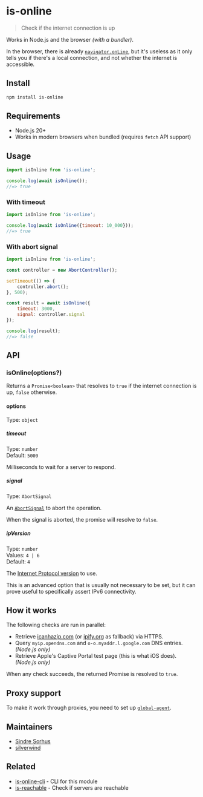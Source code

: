 # is-online

> Check if the internet connection is up

Works in Node.js and the browser *(with a bundler)*.

In the browser, there is already [`navigator.onLine`](https://developer.mozilla.org/en-US/docs/Web/API/NavigatorOnLine.onLine), but it's useless as it only tells you if there's a local connection, and not whether the internet is accessible.

## Install

```sh
npm install is-online
```

## Requirements

- Node.js 20+
- Works in modern browsers when bundled (requires `fetch` API support)

## Usage

```js
import isOnline from 'is-online';

console.log(await isOnline());
//=> true
```

### With timeout

```js
import isOnline from 'is-online';

console.log(await isOnline({timeout: 10_000}));
//=> true
```

### With abort signal

```js
import isOnline from 'is-online';

const controller = new AbortController();

setTimeout(() => {
	controller.abort();
}, 500);

const result = await isOnline({
	timeout: 3000,
	signal: controller.signal
});

console.log(result);
//=> false
```

## API

### isOnline(options?)

Returns a `Promise<boolean>` that resolves to `true` if the internet connection is up, `false` otherwise.

#### options

Type: `object`

##### timeout

Type: `number`\
Default: `5000`

Milliseconds to wait for a server to respond.

##### signal

Type: `AbortSignal`

An [`AbortSignal`](https://developer.mozilla.org/en-US/docs/Web/API/AbortSignal) to abort the operation.

When the signal is aborted, the promise will resolve to `false`.

##### ipVersion

Type: `number`\
Values: `4 | 6`\
Default: `4`

The [Internet Protocol version](https://en.wikipedia.org/wiki/Internet_Protocol#Version_history) to use.

This is an advanced option that is usually not necessary to be set, but it can prove useful to specifically assert IPv6 connectivity.

## How it works

The following checks are run in parallel:

- Retrieve [icanhazip.com](https://github.com/major/icanhaz) (or [ipify.org](https://www.ipify.org) as fallback) via HTTPS.
- Query `myip.opendns.com` and `o-o.myaddr.l.google.com` DNS entries. *(Node.js only)*
- Retrieve Apple's Captive Portal test page (this is what iOS does). *(Node.js only)*

When any check succeeds, the returned Promise is resolved to `true`.

## Proxy support

To make it work through proxies, you need to set up [`global-agent`](https://github.com/gajus/global-agent).

## Maintainers

- [Sindre Sorhus](https://github.com/sindresorhus)
- [silverwind](https://github.com/silverwind)

## Related

- [is-online-cli](https://github.com/sindresorhus/is-online-cli) - CLI for this module
- [is-reachable](https://github.com/sindresorhus/is-reachable) - Check if servers are reachable
